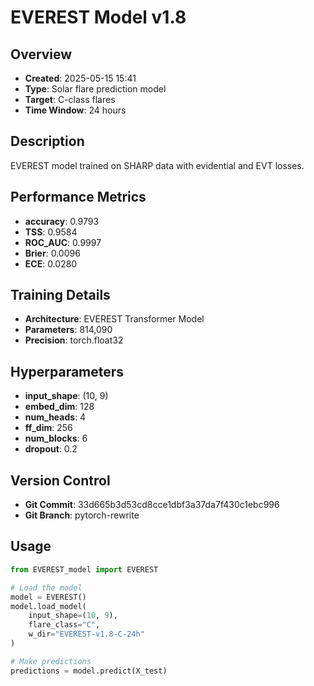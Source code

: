 # EVEREST Model v1.8

## Overview
- **Created**: 2025-05-15 15:41
- **Type**: Solar flare prediction model
- **Target**: C-class flares
- **Time Window**: 24 hours

## Description
EVEREST model trained on SHARP data with evidential and EVT losses.

## Performance Metrics
- **accuracy**: 0.9793
- **TSS**: 0.9584
- **ROC_AUC**: 0.9997
- **Brier**: 0.0096
- **ECE**: 0.0280


## Training Details
- **Architecture**: EVEREST Transformer Model
- **Parameters**: 814,090
- **Precision**: torch.float32

## Hyperparameters
- **input_shape**: (10, 9)
- **embed_dim**: 128
- **num_heads**: 4
- **ff_dim**: 256
- **num_blocks**: 6
- **dropout**: 0.2

## Version Control
- **Git Commit**: 33d665b3d53cd8cce1dbf3a37da7f430c1ebc996
- **Git Branch**: pytorch-rewrite

## Usage
```python
from EVEREST_model import EVEREST

# Load the model
model = EVEREST()
model.load_model(
    input_shape=(10, 9),
    flare_class="C",
    w_dir="EVEREST-v1.8-C-24h"
)

# Make predictions
predictions = model.predict(X_test)
```
